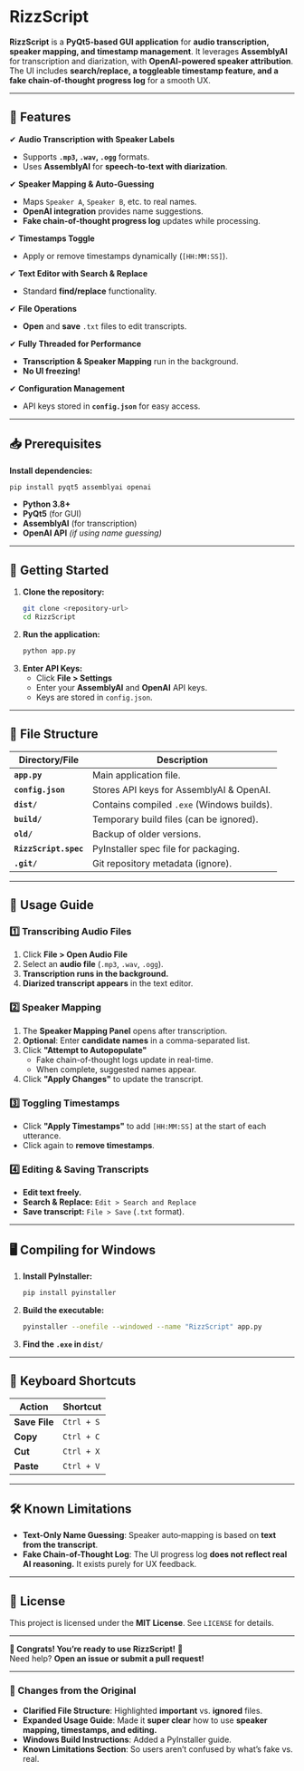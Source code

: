 # **RizzScript**  

**RizzScript** is a **PyQt5-based GUI application** for **audio transcription, speaker mapping, and timestamp management**. It leverages **AssemblyAI** for transcription and diarization, with **OpenAI-powered speaker attribution**. The UI includes **search/replace, a toggleable timestamp feature, and a fake chain-of-thought progress log** for a smooth UX.

---

## **🔹 Features**
✔ **Audio Transcription with Speaker Labels**  
   - Supports **`.mp3`, `.wav`, `.ogg`** formats.  
   - Uses **AssemblyAI** for **speech-to-text with diarization**.  

✔ **Speaker Mapping & Auto-Guessing**  
   - Maps `Speaker A`, `Speaker B`, etc. to real names.  
   - **OpenAI integration** provides name suggestions.  
   - **Fake chain-of-thought progress log** updates while processing.  

✔ **Timestamps Toggle**  
   - Apply or remove timestamps dynamically (`[HH:MM:SS]`).  

✔ **Text Editor with Search & Replace**  
   - Standard **find/replace** functionality.  

✔ **File Operations**  
   - **Open** and **save** `.txt` files to edit transcripts.  

✔ **Fully Threaded for Performance**  
   - **Transcription & Speaker Mapping** run in the background.  
   - **No UI freezing!**  

✔ **Configuration Management**  
   - API keys stored in **`config.json`** for easy access.  

---

## **📥 Prerequisites**
**Install dependencies:**
```bash
pip install pyqt5 assemblyai openai
```
- **Python 3.8+**  
- **PyQt5** (for GUI)  
- **AssemblyAI** (for transcription)  
- **OpenAI API** *(if using name guessing)*  

---

## **🚀 Getting Started**
1. **Clone the repository:**
   ```bash
   git clone <repository-url>
   cd RizzScript
   ```
2. **Run the application:**
   ```bash
   python app.py
   ```
3. **Enter API Keys:**  
   - Click **File > Settings**  
   - Enter your **AssemblyAI** and **OpenAI** API keys.  
   - Keys are stored in `config.json`.  

---

## **📂 File Structure**
| Directory/File          | Description |
|-------------------------|------------|
| **`app.py`**            | Main application file. |
| **`config.json`**       | Stores API keys for AssemblyAI & OpenAI. |
| **`dist/`**             | Contains compiled `.exe` (Windows builds). |
| **`build/`**            | Temporary build files (can be ignored). |
| **`old/`**              | Backup of older versions. |
| **`RizzScript.spec`**   | PyInstaller spec file for packaging. |
| **`.git/`**             | Git repository metadata (ignore). |

---

## **🎯 Usage Guide**
### **1️⃣ Transcribing Audio Files**
1. Click **File > Open Audio File**  
2. Select an **audio file** (`.mp3`, `.wav`, `.ogg`).  
3. **Transcription runs in the background.**  
4. **Diarized transcript appears** in the text editor.  

### **2️⃣ Speaker Mapping**
1. The **Speaker Mapping Panel** opens after transcription.  
2. **Optional**: Enter **candidate names** in a comma-separated list.  
3. Click **"Attempt to Autopopulate"**  
   - Fake chain-of-thought logs update in real-time.  
   - When complete, suggested names appear.  
4. Click **"Apply Changes"** to update the transcript.  

### **3️⃣ Toggling Timestamps**
- Click **"Apply Timestamps"** to add `[HH:MM:SS]` at the start of each utterance.  
- Click again to **remove timestamps**.  

### **4️⃣ Editing & Saving Transcripts**
- **Edit text freely.**  
- **Search & Replace:** `Edit > Search and Replace`  
- **Save transcript:** `File > Save` (`.txt` format).  

---

## **🖥 Compiling for Windows**
1. **Install PyInstaller:**  
   ```bash
   pip install pyinstaller
   ```
2. **Build the executable:**
   ```bash
   pyinstaller --onefile --windowed --name "RizzScript" app.py
   ```
3. **Find the `.exe` in `dist/`**

---

## **🎯 Keyboard Shortcuts**
| Action                 | Shortcut |
|------------------------|---------|
| **Save File**          | `Ctrl + S` |
| **Copy**               | `Ctrl + C` |
| **Cut**                | `Ctrl + X` |
| **Paste**              | `Ctrl + V` |

---

## **🛠 Known Limitations**
- **Text-Only Name Guessing**: Speaker auto‑mapping is based on **text from the transcript**.  
- **Fake Chain-of-Thought Log**: The UI progress log **does not reflect real AI reasoning.** It exists purely for UX feedback.  

---

## **📜 License**
This project is licensed under the **MIT License**. See `LICENSE` for details.  

---

**🎉 Congrats! You’re ready to use RizzScript!** 🚀  
Need help? **Open an issue or submit a pull request!**  

---

### **🔹 Changes from the Original**
- **Clarified File Structure**: Highlighted **important** vs. **ignored** files.  
- **Expanded Usage Guide**: Made it **super clear** how to use **speaker mapping, timestamps, and editing.**  
- **Windows Build Instructions**: Added a PyInstaller guide.  
- **Known Limitations Section**: So users aren’t confused by what’s fake vs. real.  
